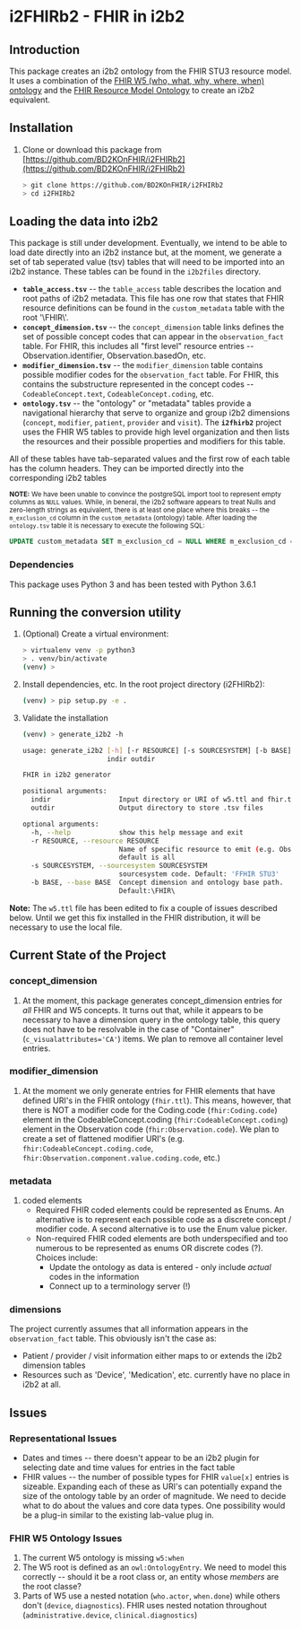 # i2FHIRb2 - FHIR in i2b2

## Introduction
This package creates an i2b2 ontology from the FHIR STU3 resource model.  It uses a combination of the [FHIR W5 (who, what, why, where, when) ontology](http://build.fhir.org/w5.ttl) and the [FHIR Resource Model Ontology](http://build.fhir.org/fhir.ttl) to create an i2b2 equivalent.

## Installation
1) Clone or download this package from [https://github.com/BD2KOnFHIR/i2FHIRb2](https://github.com/BD2KOnFHIR/i2FHIRb2)
   ```bash
   > git clone https://github.com/BD2KOnFHIR/i2FHIRb2
   > cd i2FHIRb2
    ```
## Loading the data into i2b2
This package is still under development.  Eventually, we intend to be able to load date directly into an i2b2 instance but, at the moment, we generate a set of tab seperated value (tsv) tables that will need to be imported into an i2b2 instance. These tables can be found in the `i2b2files` directory.

* **`table_access.tsv`** -- the `table_access` table describes the location and root paths of i2b2 metadata.  This file has one row that states that FHIR resource definitions can be found in the `custom_metadata` table with the root '\\FHIR\\'.
* **`concept_dimension.tsv`** --  the `concept_dimension` table links defines the set of possible concept codes that can appear in the `observation_fact` table.  For FHIR, this includes all "first level" resource entries -- Observation.identifier, Observation.basedOn, etc.
* **`modifier_dimension.tsv`** -- the `modifier_dimension` table contains possible modifier codes for the `observation_fact` table.  For FHIR, this contains the substructure represented in the concept codes -- `CodeableConcept.text`, `CodeableConcept.coding`, etc.
* **`ontology.tsv`** -- the "ontology" or "metadata" tables provide a navigational hierarchy that serve to organize and group i2b2 dimensions (`concept`, `modifier`, `patient`, `provider` and `visit`).  The **`i2fhirb2`** project uses the FHIR W5 tables to provide high level organization and then lists the resources and their possible properties and modifiers for this table.

All of these tables have tab-separated values and the first row of each table has the column headers.   They can be imported directly into the corresponding i2b2 tables

<sub>**NOTE:** We have been unable to convince the postgreSQL import tool to represent empty columns as `NULL` values.  While, in beneral, the i2b2 software appears to treat Nulls and zero-length strings as equivalent, there is at least one place where this breaks -- the `m_exclusion_cd` column in the `custom_metadata` (ontology) table. After loading the `ontology.tsv` table it is necessary to execute the following SQL:
 ```sql
 UPDATE custom_metadata SET m_exclusion_cd = NULL WHERE m_exclusion_cd = '';
 ```
</sub>



### Dependencies
This package uses Python 3 and has been tested with Python 3.6.1

## Running the conversion utility
1) (Optional) Create a virtual environment:
    ```bash
    > virtualenv venv -p python3
    > . venv/bin/activate
    (venv) > 
    ```
2) Install dependencies, etc. In the root project directory (i2FHIRb2):
    ```bash
   (venv) > pip setup.py -e .
   ```
3) Validate the installation
    ```bash
    (venv) > generate_i2b2 -h
 
    usage: generate_i2b2 [-h] [-r RESOURCE] [-s SOURCESYSTEM] [-b BASE]
                         indir outdir
    
    FHIR in i2b2 generator
    
    positional arguments:
      indir                 Input directory or URI of w5.ttl and fhir.ttl files
      outdir                Output directory to store .tsv files
    
    optional arguments:
      -h, --help            show this help message and exit
      -r RESOURCE, --resource RESOURCE
                            Name of specific resource to emit (e.g. Observation) -
                            default is all
      -s SOURCESYSTEM, --sourcesystem SOURCESYSTEM
                            sourcesystem code. Default: 'FFHIR STU3'
      -b BASE, --base BASE  Concept dimension and ontology base path.
                            Default:\FHIR\ 
   ```
  
**Note:** The `w5.ttl` file has been edited to fix a couple of issues described below.  Until we get this fix installed in the FHIR distribution, it will be necessary to use the local file.


## Current State of the Project
### concept_dimension 
1) At the moment, this package generates concept_dimension entries for *all* FHIR and W5 concepts.  It turns out that, while it appears to be necessary to have a dimension query in the ontology table, this query does not have to be resolvable in the case of "Container" (`c_visualattributes='CA'`) items.  We plan to remove all container level entries.
### modifier_dimension
1) At the moment we only generate entries for FHIR elements that have defined URI's in the FHIR ontology (`fhir.ttl`).  This means, however, that there is NOT a modifier code for the Coding.code (`fhir:Coding.code`) element in the CodeableConcept.coding (`fhir:CodeableConcept.coding`) element in the Observation code (`fhir:Observation.code`).  We plan to create a set of flattened modifier URI's (e.g. `fhir:CodeableConcept.coding.code`, `fhir:Observation.component.value.coding.code`, etc.)
### metadata
1) coded elements
   * Required FHIR coded elements could be represented as Enums.  An alternative is to represent each possible code as a discrete concept / modifier code.  A second alternative is to use the Enum value picker.
   * Non-required FHIR coded elements are both underspecified and too numerous to be represented as enums OR discrete codes (?). Choices include:
       * Update the ontology as data is entered - only include *actual* codes in the information
       * Connect up to a terminology server (!)
       
### dimensions
The project currently assumes that all information appears in the `observation_fact` table.  This obviously isn't the case as:
* Patient / provider / visit information either maps to or extends the i2b2 dimension tables
* Resources such as 'Device', 'Medication', etc. currently have no place in i2b2 at all.



## Issues
### Representational Issues
* Dates and times -- there doesn't appear to be an i2b2 plugin for selecting date and time values for entries in the fact table
* FHIR values -- the number of possible types for FHIR `value[x]` entries is sizeable.  Expanding each of these as URI's can potentially expand the size of the ontology table by an order of magnitude.  We need to decide what to do about the values and core data types.  One possibility would be a plug-in similar to the existing lab-value plug in.



### FHIR W5 Ontology Issues
1) The current W5 ontology is missing `w5:when`
2) The W5 root is defined as an `owl:OntologyEntry`.  We need to model this correctly -- should it be a root class or, an entity whose *members* are the root classe?
3) Parts of W5 use a nested notation (`who.actor`, `when.done`) while others don't (`device`, `diagnostics`).  FHIR uses nested notation throughout (`administrative.device`, `clinical.diagnostics`)